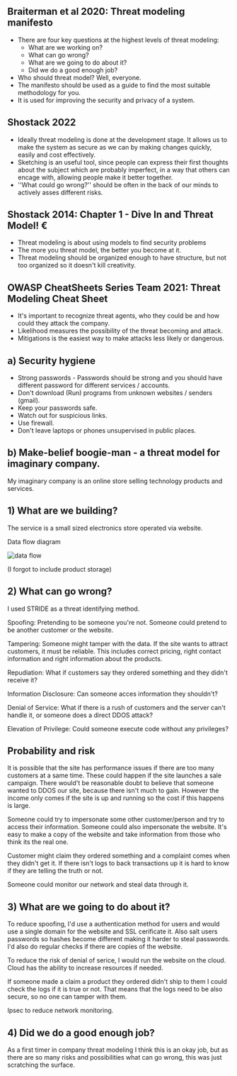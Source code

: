 ## Braiterman et al 2020: Threat modeling manifesto

* There are four key questions at the highest levels of threat modeling:
  - What are we working on?
  - What can go wrong?
  - What are we going to do about it?
  - Did we do a good enough job?
* Who should threat model? Well, everyone.
* The manifesto should be used as a guide to find the most suitable methodology for you.
* It is used for improving the security and privacy of a system.


## Shostack 2022

* Ideally threat modeling is done at the development stage. It allows us to make the system as secure as we can by making changes quickly, easily and cost effectively.
*  Sketching is an useful tool, since people can express their first thoughts about the subject which are probably imperfect, in a way that others can encage with, allowing people make it better together.
*  ''What could go wrong?'' should be often in the back of our minds to actively asses different risks.


## Shostack 2014: Chapter 1 - Dive In and Threat Model! €

* Threat modeling is about using models to find security problems
* The more you threat model, the better you become at it.
* Threat modeling should be organized enough to have structure, but not too organized so it doesn't kill creativity.
 
## OWASP CheatSheets Series Team 2021: Threat Modeling Cheat Sheet

* It's important to recognize threat agents, who they could be and how could they attack the company.
* Likelihood measures the possibility of the threat becoming and attack.
* Mitigations is the easiest way to make attacks less likely or dangerous.


## a) Security hygiene

* Strong passwords - Passwords should be strong and you should have different password for different services / accounts.
* Don't download (Run) programs from unknown websites / senders (gmail).
* Keep your passwords safe.
* Watch out for suspicious links.
* Use firewall.
* Don't leave laptops or phones unsupervised in public places.


## b) Make-belief boogie-man - a threat model for imaginary company.

My imaginary company is an online store selling technology products and services. 

## 1) What are we building?

   The service is a small sized electronics store operated via website. 

Data flow diagram

![data flow](https://github.com/TuuHei/information-security/assets/122973223/0d53afba-75b5-4faf-8401-d537e0db8747)

(I forgot to include product storage)
   

## 2) What can go wrong?

   I used STRIDE as a threat identifying method.
   
  
Spoofing: Pretending to be someone you're not. Someone could pretend to be another customer or the website.

Tampering: Someone might tamper with the data. If the site wants to attract customers, it must be reliable. This includes correct pricing, right contact information and right information about the products. 

Repudiation: What if customers say they ordered something and they didn't receive it?

Information Disclosure: Can someone acces information they shouldn't?

Denial of Service: What if there is a rush of customers and the server can't handle it, or someone does a direct DDOS attack?

Elevation of Privilege: Could someone execute code without any privileges?

## Probability and risk

It is possible that the site has performance issues if there are too many customers at a same time. These could happen if the site launches a sale campaign. There would't be reasonable doubt to believe that someone wanted to DDOS our site, because there isn't much to gain. However the income only comes if the site is up and running so the cost if this happens is large.

Someone could try to impersonate some other customer/person and try to access their information. Someone could also impersonate the website. It's easy to make a copy of the website and take information from those who think its the real one. 

Customer might claim they ordered something and a complaint comes when they didn't get it. If there isn't logs to back transactions up it is hard to know if they are telling the truth or not.

Someone could monitor our network and steal data through it. 

## 3) What are we going to do about it?

To reduce spoofing, I'd use a authentication method for users and would use a single domain for the website and SSL cerificate it. Also salt users passwords so hashes become different making it harder to steal passwords. I'd also do regular checks if there are copies of the website.

To reduce the risk of denial of serice, I would run the website on the cloud. Cloud has the ability to increase resources if needed. 

If someone made a claim a product they ordered didn't ship to them I could check the logs if it is true or not. That means that the logs need to be also secure, so no one can tamper with them.

Ipsec to reduce network monitoring.

## 4) Did we do a good enough job?

As a first timer in company threat modeling I think this is an okay job, but as there are so many risks and possibilities what can go wrong, this was just scratching the surface.  

